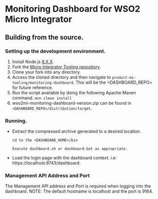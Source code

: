 # Monitoring Dashboard for WSO2 Micro Integrator

## Building from the source.

### Setting up the development environment.
1. Install Node.js [8.X.X](https://nodejs.org/en/download/releases/).
2. Fork the [Micro Integrator Tooling repository](https://github.com/wso2/product-mi-tooling).
3. Clone your fork into any directory.
4. Access the cloned directory and then navigate to `product-mi-tooling/monitoring-dashboard`. This 
   will be the <DASHBOARD_REPO> for future reference.
5. Run the script available by doing the following Apache Maven command.
```mvn clean install```
6. wso2mi-monitoring-dashboard-version.zip can be found in
 `<DASHBOARD_REPO>/distribution/target`.
 
### Running.
- Extract the compressed archive generated to a desired location.
    ```
    cd to the <DASHBOARD_HOME>/bin
    
    Execute dashboard.sh or dashboard.bat as appropriate.
    ```

- Load the login page with the dashboard context. i.e: https://localhost:9743/dashboard.
    
### Management API Address and Port
   The Management API address and Port is required when logging into the dashboard.
   NOTE: The default hostname is localhost and the port is 9164.

